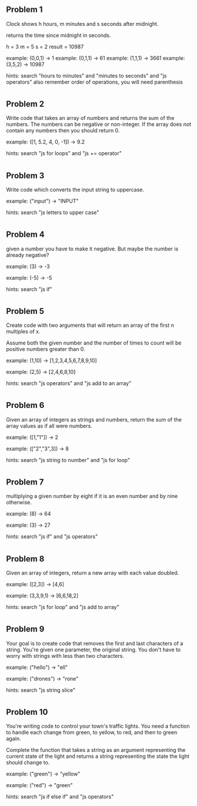 ## Problem 1
Clock shows h hours, m minutes and s seconds after midnight.

returns the time since midnight in seconds.

h = 3
m = 5
s = 2
result = 10987

example: (0,0,1) -> 1
example: (0,1,1) -> 61
example: (1,1,1) -> 3661
example: (3,5,2) -> 10987

hints: search "hours to minutes" and "minutes to seconds" and "js operators" also remember order of operations, you will need parenthesis

#
## Problem 2
Write code that takes an array of numbers and returns the sum of the numbers. The numbers can be negative or non-integer. If the array does not contain any numbers then you should return 0.

example: ([1, 5.2, 4, 0, -1]) -> 9.2

hints: search "js for loops" and "js += operator"
#
## Problem 3
Write code which converts the input string to uppercase.

example: ("input") -> "INPUT"

hints: search "js letters to upper case"

#
## Problem 4
given a number you have to make it negative. But maybe the number is already negative?

example: (3) -> -3

example: (-5) -> -5

hints: search "js if"
#
## Problem 5
Create code with two arguments that will return an array of the first n multiples of x.

Assume both the given number and the number of times to count will be positive numbers greater than 0.

example: (1,10) -> [1,2,3,4,5,6,7,8,9,10]

example: (2,5) -> [2,4,6,8,10]

hints: search "js operators" and "js add to an array"
#
## Problem 6
Given an array of integers as strings and numbers, return the sum of the array values as if all were numbers.

example: ([1,"1"]) -> 2

example: (["2","3",3]) -> 8

hints: search "js string to number" and  "js for loop"
#
## Problem 7
multiplying a given number by eight if it is an even number and by nine otherwise.

example: (8) -> 64

example: (3) -> 27

hints: search "js if" and "js operators"
#
## Problem 8
Given an array of integers, return a new array with each value doubled.

example: ([2,3]) -> [4,6]

example: (3,3,9,1) -> [6,6,18,2]

hints: search "js for loop" and "js add to array"
#
## Problem 9
Your goal is to create code that removes the first and last characters of a string. You're given one parameter, the original string. You don't have to worry with strings with less than two characters.

example: ("hello") -> "ell"

example: ("drones") -> "rone"

hints: search "js string slice"
#
## Problem 10
You're writing code to control your town's traffic lights. You need a function to handle each change from green, to yellow, to red, and then to green again.

Complete the function that takes a string as an argument representing the current state of the light and returns a string representing the state the light should change to.

example: ("green") -> "yellow"

example: ("red") -> "green"

hints: search "js if else if" and "js operators"
#

